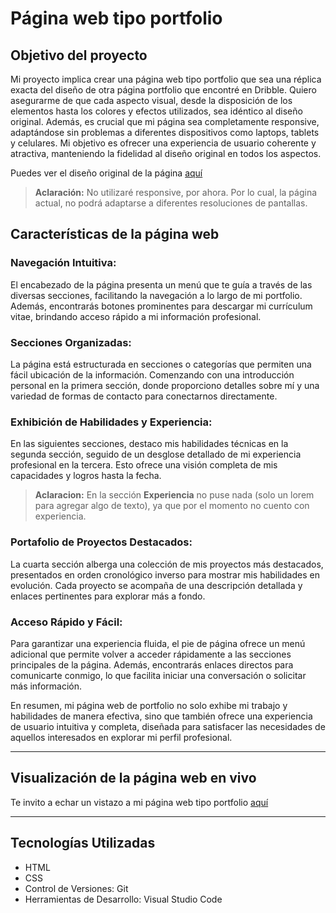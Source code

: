 # Página web tipo portfolio


## Objetivo del proyecto

Mi proyecto implica crear una página web tipo portfolio que sea una réplica exacta del diseño de otra página portfolio que encontré en Dribble. Quiero asegurarme de que cada aspecto visual, desde la disposición de los elementos hasta los colores y efectos utilizados, sea idéntico al diseño original. Además, es crucial que mi página sea completamente responsive, adaptándose sin problemas a diferentes dispositivos como laptops, tablets y celulares. Mi objetivo es ofrecer una experiencia de usuario coherente y atractiva, manteniendo la fidelidad al diseño original en todos los aspectos.


Puedes ver el diseño original de la página <a href="https://dribbble.com/shots/24118939-Portfolio-Website">aquí</a>


>**Aclaración:**
>No utilizaré  responsive, por ahora. Por lo cual, la página actual, no podrá adaptarse a diferentes resoluciones de pantallas.

## Características de la página web

### Navegación Intuitiva:
El encabezado de la página presenta un menú que te guía a través de las diversas secciones, facilitando la navegación a lo largo de mi portfolio. Además, encontrarás botones prominentes para descargar mi currículum vitae, brindando acceso rápido a mi información profesional.

### Secciones Organizadas:
La página está estructurada en secciones o categorías que permiten una fácil ubicación de la información. Comenzando con una introducción personal en la primera sección, donde proporciono detalles sobre mí y una variedad de formas de contacto para conectarnos directamente.

### Exhibición de Habilidades y Experiencia:
En las siguientes secciones, destaco mis habilidades técnicas en la segunda sección, seguido de un desglose detallado de mi experiencia profesional en la tercera. Esto ofrece una visión completa de mis capacidades y logros hasta la fecha.
>**Aclaracion:**
>En la sección **Experiencia** no puse nada (solo un lorem para agregar algo de texto), ya que por el momento no cuento con experiencia.

### Portafolio de Proyectos Destacados:
La cuarta sección alberga una colección de mis proyectos más destacados, presentados en orden cronológico inverso para mostrar mis habilidades en evolución. Cada proyecto se acompaña de una descripción detallada y enlaces pertinentes para explorar más a fondo.

### Acceso Rápido y Fácil:
Para garantizar una experiencia fluida, el pie de página ofrece un menú adicional que permite volver a acceder rápidamente a las secciones principales de la página. Además, encontrarás enlaces directos para comunicarte conmigo, lo que facilita iniciar una conversación o solicitar más información.

En resumen, mi página web de portfolio no solo exhibe mi trabajo y habilidades de manera efectiva, sino que también ofrece una experiencia de usuario intuitiva y completa, diseñada para satisfacer las necesidades de aquellos interesados en explorar mi perfil profesional.
***

## Visualización de la página web en vivo
Te invito a echar un vistazo a mi página web tipo portfolio <a href="https://ludmilaberto.github.io/Pagina-Tipo-Portfolio/">aquí</a>

***
## Tecnologías Utilizadas
- HTML
- CSS
- Control de Versiones: Git
- Herramientas de Desarrollo: Visual Studio Code


